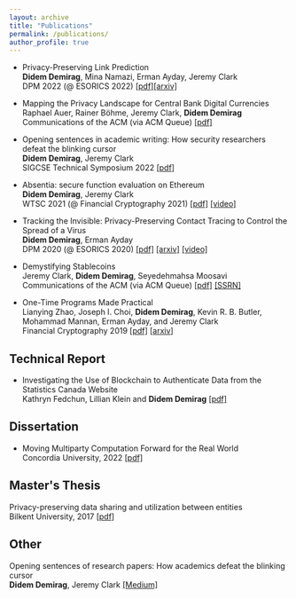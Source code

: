 ```yaml
---
layout: archive
title: "Publications"
permalink: /publications/
author_profile: true
---
```


* Privacy-Preserving Link Prediction <br/> 
**Didem Demirag**, Mina Namazi, Erman Ayday, Jeremy Clark <br/> 
DPM 2022 (@ ESORICS 2022) [[pdf]](https://link.springer.com/chapter/10.1007/978-3-031-25734-6_3)[[arxiv]](https://arxiv.org/pdf/2210.01297.pdf)

* Mapping the Privacy Landscape for Central Bank Digital Currencies <br/> 
Raphael Auer, Rainer Böhme, Jeremy Clark, **Didem Demirag** <br/> 
Communications of the ACM (via ACM Queue) [[pdf]](https://cacm.acm.org/magazines/2023/3/270207-mapping-the-privacy-landscape-for-central-bank-digital-currencies/abstract)

* Opening sentences in academic writing: How security researchers defeat the blinking cursor <br/> 
**Didem Demirag**, Jeremy Clark <br/> 
SIGCSE Technical Symposium 2022 [[pdf]](https://dl.acm.org/doi/10.1145/3478431.3499378)

* Absentia: secure function evaluation on Ethereum <br/> 
**Didem Demirag**, Jeremy Clark <br/> 
WTSC 2021 (@ Financial Cryptography 2021) [[pdf]](https://dl.acm.org/doi/abs/10.1007/978-3-662-63958-0_31) [[video]](https://www.youtube.com/watch?v=cOOQ8HhfxqU)

* Tracking the Invisible: Privacy-Preserving Contact Tracing to Control the Spread of a Virus <br/> 
**Didem Demirag**, Erman Ayday <br/> 
DPM 2020 (@ ESORICS 2020) [[pdf]](https://link.springer.com/content/pdf/10.1007%2F978-3-030-66172-4_15.pdf) [[arxiv]](https://arxiv.org/pdf/2003.13073v2.pdf)
[[video]](https://www.youtube.com/watch?v=QMt7iXQKJO0)

* Demystifying Stablecoins <br/> 
Jeremy Clark, **Didem Demirag**, Seyedehmahsa Moosavi <br/> 
Communications of the ACM (via ACM Queue) [[pdf]](https://cacm.acm.org/magazines/2020/7/245698-demystifying-stablecoins/fulltext) [[SSRN]](https://papers.ssrn.com/sol3/papers.cfm?abstract_id=3466371)

* One-Time Programs Made Practical <br/> 
Lianying Zhao, Joseph I. Choi, **Didem Demirag**, Kevin R. B. Butler, Mohammad Mannan, Erman Ayday, and Jeremy Clark <br/> 
Financial Cryptography 2019 [[pdf]](https://link.springer.com/chapter/10.1007/978-3-030-32101-7_37) [[arxiv]](https://arxiv.org/pdf/1907.00935.pdf)

## Technical Report
* Investigating the Use of Blockchain to Authenticate Data from the Statistics Canada Website <br/> 
Kathryn Fedchun, Lillian Klein and **Didem Demirag** [[pdf]](https://www150.statcan.gc.ca/n1/pub/11-633-x/11-633-x2022007-eng.htm)

## Dissertation
* Moving Multiparty Computation Forward for the Real World <br/> 
Concordia University, 2022 [[pdf]](https://spectrum.library.concordia.ca/id/eprint/991286/1/Demirag_PhD_S2023.pdf)

## Master's Thesis
Privacy-preserving data sharing and utilization between entities<br/> 
Bilkent University, 2017 [[pdf]](http://repository.bilkent.edu.tr/bitstream/handle/11693/33532/Didem%20Demirag%20MSc%20Thesis.pdf?sequence=1)

## Other
Opening sentences of research papers: How academics defeat the blinking cursor<br/> 
**Didem Demirag**, Jeremy Clark
[[Medium]](https://medium.com/madiba-security-group/opening-sentences-of-research-papers-35d0ef5d0241)
